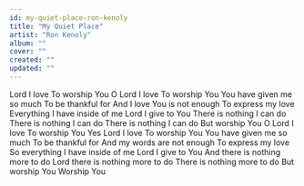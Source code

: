 ```yaml
---
id: my-quiet-place-ron-kenoly
title: "My Quiet Place"
artist: "Ron Kenoly"
album: ""
cover: ""
created: ""
updated: ""
---
```


Lord I love
To worship You
O Lord I love
To worship You
You have given me so much
To be thankful for
And I love You is not enough
To express my love
Everything I have inside of me
Lord I give to You
There is nothing I can do
There is nothing I can do
There is nothing I can do
But worship You
O Lord I love
To worship You
Yes Lord I love
To worship You
You have given me so much
To be thankful for
And my words are not enough
To express my love
So everything I have inside of me
Lord I give to You
And there is nothing more to do
Lord there is nothing more to do
There is nothing more to do
But worship You
Worship You